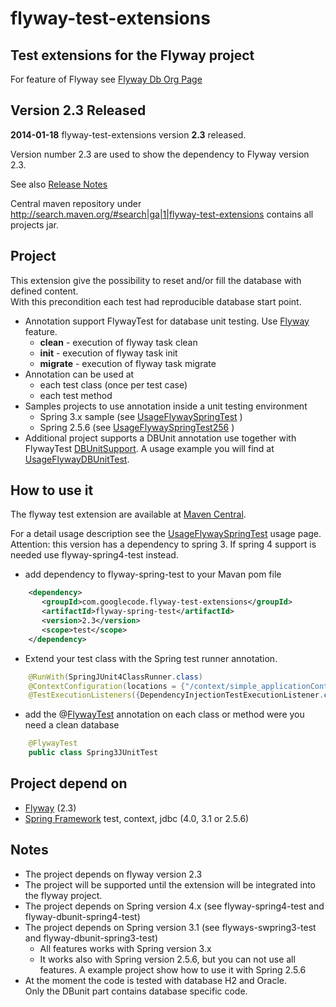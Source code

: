 flyway-test-extensions
======================


Test extensions for the Flyway project
--------------------------------------

For feature of Flyway see [Flyway Db Org Page](http://flywaydb.org/) 

Version 2.3 Released 
----------------------

<b>2014-01-18</b> flyway-test-extensions version <b>2.3</b> released.

Version number 2.3 are used to show the dependency to Flyway version 2.3.

See also [Release Notes](https://github.com/flyway/flyway-test-extensions/wiki/Release-Notes) 

Central maven repository under http://search.maven.org/#search|ga|1|flyway-test-extensions contains all projects jar.

Project
-------
This extension give the possibility to reset and/or fill the database with defined content.<br>With this precondition each test had reproducible database start point. 

* Annotation support FlywayTest for database unit testing. Use [Flyway](https://github.com/flyway/)  feature.
  * <b>clean</b> - execution of flyway task clean
  * <b>init</b> - execution of flyway task init
  * <b>migrate</b> - execution of flyway task migrate
* Annotation can be used at
  * each test class (once per test case)
  * each test method  
* Samples projects to use annotation inside a unit testing environment
  * Spring 3.x sample (see [UsageFlywaySpringTest](https://github.com/flyway/flyway-test-extensions/wiki/Usage-flyway-spring-test) )
  * Spring 2.5.6 (see [UsageFlywaySpringTest256](http://code.google.com/p/flyway-test-extensions/wiki/UsageFlywaySpringTest256) )
* Additional project supports a DBUnit annotation use together with FlywayTest [DBUnitSupport](https://github.com/flyway/flyway-test-extensions/blob/master/flyway-test-extensions/flyway-dbunit-test/src/main/java/com/googlecode/flyway/test/dbunit/DBUnitSupport.java). A usage example you will find at [UsageFlywayDBUnitTest](https://github.com/flyway/flyway-test-extensions/wiki//Usage-of-Annotation-DBUnitSupport).

How to use it
-------------
The flyway test extension are available at [Maven Central](http://repo1.maven.org/maven2/com/googlecode/flyway-test-extensions).

For a detail usage description see the [UsageFlywaySpringTest](https://github.com/flyway/flyway-test-extensions/wiki/Usage-flyway-spring-test) usage page. Attention: this version has a dependency to spring 3. If spring 4 support is needed use flyway-spring4-test instead.

* add dependency to flyway-spring-test to your Mavan pom file

```xml
    <dependency>
       <groupId>com.googlecode.flyway-test-extensions</groupId>
       <artifactId>flyway-spring-test</artifactId>
       <version>2.3</version>
       <scope>test</scope>
    </dependency>
```

* Extend your test class with the Spring test runner annotation.

```java
    @RunWith(SpringJUnit4ClassRunner.class)
    @ContextConfiguration(locations = {"/context/simple_applicationContext.xml" })
    @TestExecutionListeners({DependencyInjectionTestExecutionListener.class, FlywayTestExecutionListener.class })
```
    
* add the @[FlywayTest](https://github.com/flyway/flyway-test-extensions/wiki/Usage-of-Annotation-FlywayTest) annotation on each class or method were you need a clean database

```java
    @FlywayTest
    public class Spring3JUnitTest 
```

Project depend on
-----------------
* [Flyway](https://github.com/flyway/) (2.3)
* [Spring Framework](http://www.springsource.org/) test, context, jdbc (4.0, 3.1 or 2.5.6)

Notes
-----
* The project depends on flyway version 2.3
* The project will be supported until the extension will be integrated into the flyway project.
* The project depends on Spring version 4.x (see flyway-spring4-test and flyway-dbunit-spring4-test)
* The project depends on Spring version 3.1 (see flyways-swpring3-test and flyway-dbunit-spring3-test)
  * All features works with Spring version 3.x
  * It works also with Spring version 2.5.6, but you can not use all features. A example project show how to use it with Spring 2.5.6
* At the moment the code is tested with database H2 and Oracle.<br>Only the DBunit part contains database specific code. 
